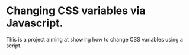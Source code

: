 # Changing CSS variables via Javascript.

This is a project aiming at showing how to change CSS variables using a script.
